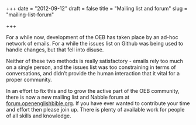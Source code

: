 +++
date = "2012-09-12"
draft = false
title = "Mailing list and forum"
slug = "mailing-list-forum"

+++

For a while now, development of the OEB has taken place by an ad-hoc network of emails. For a while the issues list on Github was being used to handle changes, but that fell into disuse. 

Neither of these two methods is really satisfactory - emails rely too much on a single person, and the issues list was too constraining in terms of conversations, and didn’t provide the human interaction that it vital for a proper community.

In an effort to fix this and to grow the active part of the OEB community, there is now a new mailing list and Nabble forum at [forum.openenglishbible.org](http://forum.openenglishbible.org/). If you have ever wanted to contribute your time and effort then please join up. There is plenty of available work for people of all skills and knowledge.